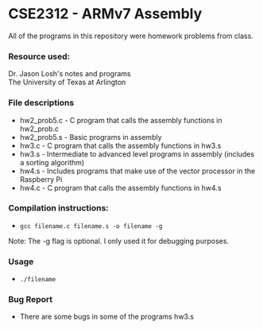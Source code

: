 # CSE2312 - ARMv7 Assembly
All of the programs in this repository were homework problems from class.

### Resource used:
Dr. Jason Losh's notes and programs  
The University of Texas at Arlington
  
### File descriptions
- hw2_prob5.c - C program that calls the assembly functions in hw2_prob.c
- hw2_prob5.s - Basic programs in assembly
- hw3.c - C program that calls the assembly functions in hw3.s
- hw3.s - Intermediate to advanced level programs in assembly (includes a sorting algorithm)
- hw4.s - Includes programs that make use of the vector processor in the Raspberry Pi
- hw4.c - C program that calls the assembly functions in hw4.s

### Compilation instructions:
- `gcc filename.c filename.s -o filename -g`

Note: The -g flag is optional. I only used it for debugging purposes.  

### Usage
- `./filename`  
  
### Bug Report 
- There are some bugs in some of the programs hw3.s  
